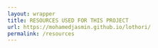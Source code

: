 ```yaml
---
layout: wrapper
title: RESOURCES USED FOR THIS PROJECT
url: https://mohamedjasmin.github.io/lothori/
permalink: /resources
---
```


<style>
table {
    font-family: arial, sans-serif;
    border-collapse: collapse;
    width: 100%;
}

td, th {
    border: 1px solid #dddddd;
    text-align: left;
    padding: 8px;
}

tr:nth-child(even) {
    background-color: #dddddd;
}



<!--IMAGE GRID -->

<div class="imgGrid">
  <div class="tile" style="background-image: url('https://upload.wikimedia.org/wikipedia/commons/thumb/6/6b/WhatsApp.svg/500px-WhatsApp.svg.png');">
    <div class="recipe-title"><h2>WhatsApp</h2>
      <div class="recipe-description">One of the resources we as a team used very often to arrange meetings, discuss any issues we encountered while working on the assigned tasks and to keep in contact with the group outside university hours.</div>
    </div>
  </div>
<div class="tile" style="background-image: url('https://gust-production.s3.amazonaws.com/uploads/startup/logo_image/787641/logo1.png');">
	<div class="recipe-title"><h2>nTask</h2>
		<div class="recipe-description">A task management platform which we used to allocate tasks to each team member, to keep track of the tasks and the their deadlines. </div>
	</div>
</div>
<div class="tile" style="background-image: url('https://pbs.twimg.com/profile_images/851128873253294085/AToKGwVG.jpg');">
	<div class="recipe-title"><h2>Discord</h2>
		<div class="recipe-description">To share resources such as tutorials and screen share so that team members can work on a task together and make progress.</div>
	</div>
</div>
<div class="tile" style="background-image: url('https://upload.wikimedia.org/wikipedia/commons/thumb/6/6a/Godot_icon.svg/500px-Godot_icon.svg.png');">
	<div class="recipe-title"><h2>Godot</h2>
		<div class="recipe-description">Free and open-source game engine which we used to develop Lothori</div>
	</div>
</div>
<div class="tile" style="background-image: url('hhttps://spemer.com/img/works/jekyll/thumb.png');">
	<div class="recipe-title"><h2>Jekyll</h2>
		<div class="recipe-description">To create a static website with blogging feature integrated</div>
	</div>
</div>
<div class="tile" style="background-image: url('http://d1marr3m5x4iac.cloudfront.net/images/edpborder500/I0-001/041/214/000-7.jpeg_/using-r-and-github-reproducibility-research-00.jpeg');">
	<div class="recipe-title"><h2>GitHub</h2>
		<div class="recipe-description">A Git repository hosting service, provides a web based graphical interface. It also provides access control and several collaborations features, helps us developers store and manage our code as well as track and control changes to our code.</div>
	</div>
</div>




</div>
